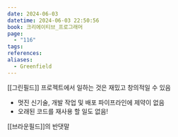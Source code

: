 ```yaml
---
date: 2024-06-03
datetime: 2024-06-03 22:50:56
book: 크리에이티브_프로그래머
page:
  - "116"
tags: 
references: 
aliases:
  - Greenfield
---
```

[[그린필드]] 프로젝트에서 일하는 것은 재밌고 창의적일 수 있음
- 멋진 신기술, 개발 작업 및 배포 파이프라인에 제약이 없음
- 오래된 코드를 재사용 할 일도 없음!

[[브라운필드]]의 반댓말